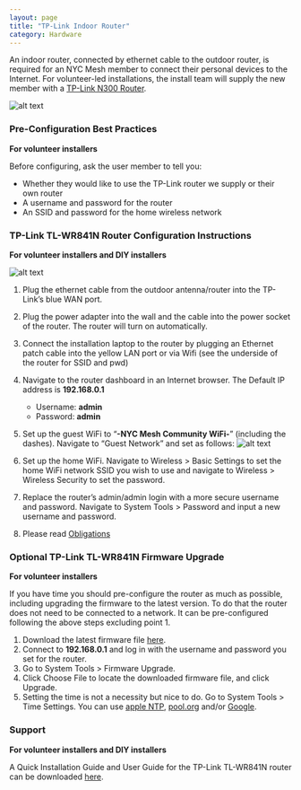 ```yaml
---
layout: page
title: "TP-Link Indoor Router"
category: Hardware
---
```



An indoor router, connected by ethernet cable to the outdoor router, is required for an NYC Mesh member to connect their personal devices to the Internet. For volunteer-led installations, the install team will supply the new member with a [TP-Link N300 Router](https://www.tp-link.com/us/products/details/cat-9_TL-WR841N.html).

![alt text](https://i.imgur.com/2VTOmku.png "TPLink Router")



### Pre-Configuration Best Practices
**For volunteer installers**

Before configuring, ask the user member to tell you:

* Whether they would like to use the TP-Link router we supply or their own router
* A username and password for the router
* An SSID and password for the home wireless network

### TP-Link TL-WR841N Router Configuration Instructions
**For volunteer installers and DIY installers**

![alt text](https://i.imgur.com/5BVxd9h.jpg "TP-Link Router")

1.  Plug the ethernet cable from the outdoor antenna/router into the TP-Link’s blue WAN port.
1.  Plug the power adapter into the wall and the cable into the power socket of the router. The router will turn on automatically.
1.  Connect the installation laptop to the router by plugging an Ethernet patch cable into the yellow LAN port or via Wifi (see the underside of the router for SSID and pwd)

1.  Navigate to the router dashboard in an Internet browser. The Default IP address is **192.168.0.1**
    *  Username: **admin**
    *  Password: **admin**

1.  Set up the guest WiFi to “**-NYC Mesh Community WiFi-**” (including the dashes).
Navigate to “Guest Network” and set as follows: ![alt text](https://i.imgur.com/BXzdita.jpg "Guest Network Configuration Settings")

1.  Set up the home WiFi.
Navigate to Wireless > Basic Settings
to set the home WiFi network SSID you wish to use and  navigate to Wireless > Wireless Security to set the password.

1.  Replace the router’s admin/admin login with a more secure username and password.
Navigate to System Tools > Password and input a new username and password.

1. Please read [Obligations](https://www.nycmesh.net/faq#obligations)




### Optional TP-Link TL-WR841N Firmware Upgrade
**For volunteer installers**

If you have time you should pre-configure the router as much as possible, including upgrading the firmware to the latest version. To do that the router does not need to be connected to a network. It can be pre-configured following the above steps excluding point 1.

1.  Download the latest firmware file [here](https://www.tp-link.com/us/download/TL-WR841N.html#Firmware).
1.  Connect to **192.168.0.1** and log in with the username and password you set for the router.
1.  Go to System Tools > Firmware Upgrade.
1.  Click Choose File to locate the downloaded firmware file, and click Upgrade.
1.  Setting the time is not a necessity but nice to do. Go to System Tools > Time Settings. You can use [apple NTP](http://time.apple.com), [pool.org](http://pool.ntp.org) and/or [Google](http://time1.google.com).


### Support
**For volunteer installers and DIY installers**

A Quick Installation Guide and User Guide for the TP-Link TL-WR841N router can be downloaded [here](https://www.tp-link.com/us/download/TL-WR841N.html).
